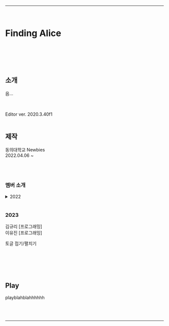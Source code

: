 *****
<br/>


# Finding Alice
<br/><br/><br/><br/>



## 소개
음...



<br/><br/>
Editor ver. 2020.3.40f1
<br/><br/>



## 제작
동의대학교 Newbies  
2022.04.06 ~
<br/><br/><br/><br/>

### 멤버 소개  
<details><summary>2022</summary>  
<div markdown="1">
  
염승민 [기획 / 프로그래밍]  
이승찬 [프로그래밍]  
김현모 [기획]  
  
</div>
</details>
<br/>

### 2023
김규리 [프로그래밍]  
이유진 [프로그래밍]  
<summary>토글 접기/펼치기</summary>



<br/><br/><br/><br/>


## Play
playblahblahhhhhh
<br/><br/><br/><br/>




*****




<!-- ## - 게임 예시 이미지<br/>
![Alt Text](/Deck/Rabbit_Sprite.PNG)
- 캐릭터 스프라이트 이미지<br/><br/><br/>

![Alt Text](/Deck/Game_Sample_1.png)
- 게임 플레이 예시 이미지<br/><br/><br/>

![Alt Text](/Deck/KakaoTalk_20220819_223458274.gif)
- 플랫폼 디자인 예시 이미지<br/><br/><br/> -->

